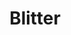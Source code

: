 ---
title: "Blitter"
slug: "blitter"
description: "De opdracht voor het opleidingsonderdeel
              New Media Design & Development III
              luidde als volgt: maak een softwaresysteem
              om het ecologische, economische en sociaal
              probleem van zwerfvuil en sluikstorten op te
              lossen."
type: "intern"
members:
    - name: "Pieter-Jan Sas"
      direction: "Multimediaproductie"
      subdirection: "Prodev"
      disk: "3e Schijf"
thumbnail:
    url: "thumb_1x1.png"
    alt: ""
    height: 1
    width: 1
    text-color: "477fc1"
    background-color: "477fc1"
media:
    - url: "1_detail_logo.png"
      type: "image"
      text: "Via een webapplicatie kan iedereen online zwerfvuil en sluikstorten melden, vervolgens wordt een milieuambtenaar
             gewaarschuwt door middel van een melding op het systeem."
    - url: "2_detail_styletiles.png"
      type: "image"
      text: "Styletiles worden ontworpen om het design van de website vast te leggen. Hiertoe behoren kleuren, fonts, maar
             evengoed het ontwerp van bijvoorbeeld buttons, tekstkaders of de manier waarop afbeeldingen worden toegepast
             in de website."
    - url: "3_detail_screens.png"
      type: "image"
      text: "De persoon laat aan de hand van een beschrijving, een locatie, een foto en een het soort vuil aan de mileuambtenaar
             van de regio weten waar hij moet optreden. Hij meldt dit aan zijn opruimers. Zo moeten de opruimers niet de
             hele stad of gemeente rond rijden op zoek naar afval. Het is dus een efficiënte manier om tijd en energie te sparen
             en van de stad toch een mooiere plaats te maken."
    - url: "4_detail_mockup.png"
      type: "image"
    - url: "5_detail_mockup.png"
      type: "image"
    - url: "6_detail_poster.png"
      type: "image"
created: 20/01/2017
order: 9
---